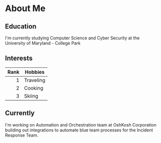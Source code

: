 # About Me ##

## Education ##

I'm currently studying Computer Science and Cyber Security at the University of Maryland - College Park

## Interests ##

| Rank | Hobbies   |
|-----:|-----------|
|     1| Traveling |
|     2| Cooking   |
|     3| Skiing    |

## Currently ##

I'm working on Automation and Orchestration team at OshKosh Corporation building out integrations to automate blue team processes for the Incident Response Team.
